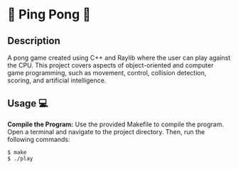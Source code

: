 # 🏓 Ping Pong 🏓

## Description
A pong game created using C++ and Raylib where the user can play against the CPU. This project covers aspects of object-oriented and computer game programming, such as movement, control, collision detection, scoring, and artificial intelligence.

## Usage 💻
**Compile the Program:** Use the provided Makefile to compile the program. Open a terminal and navigate to the project directory. Then, run the following commands:
```
$ make
$ ./play
```  

